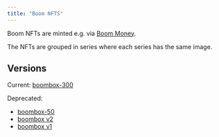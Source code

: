 ```yaml
---
title: "Boom NFTS"
---
```


Boom NFTs are minted e.g. via [Boom Money](https://boom.money).

The NFTs are grouped in series where each series has the same image.

## Versions
Current:  [boombox-300](/contracts/SP1QK1AZ24R132C0D84EEQ8Y2JDHARDR58R72E1ZW/boombox-300)

Deprecated:
* [boombox-50](contracts/SP1QK1AZ24R132C0D84EEQ8Y2JDHARDR58R72E1ZW/boombox-300)
* [boombox v2](/contracts/SP1QK1AZ24R132C0D84EEQ8Y2JDHARDR58R72E1ZW/boombox-50)
* [boombox v1 ](/contracts/SP1QK1AZ24R132C0D84EEQ8Y2JDHARDR58R72E1ZW/boombox)
